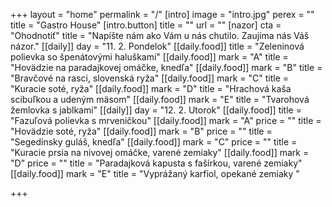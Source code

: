 +++
layout = "home"
permalink = "/"
[intro]
image = "intro.jpg"
perex = ""
title = "Gastro House"
[intro.button]
title = ""
url = ""
[nazor]
cta = "Ohodnotiť"
title = "Napíšte nám ako Vám u nás chutilo. Zaujíma nás Váš názor."
[[daily]]
day = "11. 2. Pondelok"
[[daily.food]]
title = "Zeleninová polievka so špenátovými haluškami"
[[daily.food]]
mark = "A"
title = "Hovädzie na paradajkovej omáčke, knedľa"
[[daily.food]]
mark = "B"
title = "Bravčové na rasci, slovenská ryža"
[[daily.food]]
mark = "C"
title = "Kuracie soté, ryža"
[[daily.food]]
mark = "D"
title = "Hrachová kaša scibuľkou a udeným mäsom"
[[daily.food]]
mark = "E"
title = "Tvarohová žemlovka s jablkami"
[[daily]]
day = "12. 2. Utorok"
[[daily.food]]
title = "Fazuľová polievka s mrveničkou"
[[daily.food]]
mark = "A"
price = ""
title = "Hovädzie soté, ryža"
[[daily.food]]
mark = "B"
price = ""
title = "Segedínsky guláš, knedľa"
[[daily.food]]
mark = "C"
price = ""
title = "Kuracie prsia na nivovej omáčke, varené zemiaky"
[[daily.food]]
mark = "D"
price = ""
title = "Paradajková kapusta s fašírkou, varené zemiaky"
[[daily.food]]
mark = "E"
title = "Vyprážaný karfiol, opekané zemiaky "

+++

